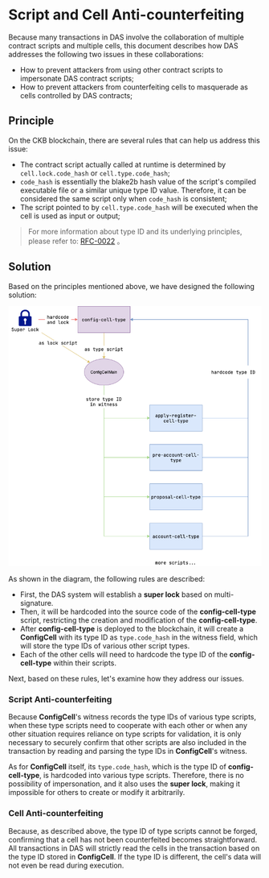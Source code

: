 # Script and Cell Anti-counterfeiting


Because many transactions in DAS involve the collaboration of multiple contract scripts and multiple cells, this document describes how DAS addresses the following two issues in these collaborations:

- How to prevent attackers from using other contract scripts to impersonate DAS contract scripts;
- How to prevent attackers from counterfeiting cells to masquerade as cells controlled by DAS contracts;



## Principle

On the CKB blockchain, there are several rules that can help us address this issue:

- The contract script actually called at runtime is determined by `cell.lock.code_hash` or `cell.type.code_hash`;
- `code_hash` is essentially the blake2b hash value of the script's compiled executable file or a similar unique type ID value. Therefore, it can be considered the same script only when `code_hash` is consistent;
- The script pointed to by `cell.type.code_hash` will be executed when the cell is used as input or output;

> For more information about type ID and its underlying principles, please refer to: [RFC-0022](https://github.com/nervosnetwork/rfcs/blob/f0bf9fd6c6/rfcs/0022-transaction-structure/0022-transaction-structure.md#type-id) 。

## Solution

Based on the principles mentioned above, we have designed the following solution:

![DAS-anti-counterfeiting](../../images/DAS-anti-counterfeiting.png)

As shown in the diagram, the following rules are described:

- First, the DAS system will establish a **super lock** based on multi-signature.
- Then, it will be hardcoded into the source code of the **config-cell-type** script, restricting the creation and modification of the **config-cell-type**.
- After **config-cell-type** is deployed to the blockchain, it will create a **ConfigCell** with its type ID as `type.code_hash` in the witness field, which will store the type IDs of various other script types.
- Each of the other cells will need to hardcode the type ID of the **config-cell-type** within their scripts.

Next, based on these rules, let's examine how they address our issues. 

### Script Anti-counterfeiting

Because **ConfigCell**'s witness records the type IDs of various type scripts, when these type scripts need to cooperate with each other or when any other situation requires reliance on type scripts for validation, it is only necessary to securely confirm that other scripts are also included in the transaction by reading and parsing the type IDs in **ConfigCell**'s witness.

As for **ConfigCell** itself, its `type.code_hash`, which is the type ID of **config-cell-type**, is hardcoded into various type scripts. Therefore, there is no possibility of impersonation, and it also uses the **super lock**, making it impossible for others to create or modify it arbitrarily.


### Cell Anti-counterfeiting

Because, as described above, the type ID of type scripts cannot be forged, confirming that a cell has not been counterfeited becomes straightforward. All transactions in DAS will strictly read the cells in the transaction based on the type ID stored in **ConfigCell**. If the type ID is different, the cell's data will not even be read during execution.

